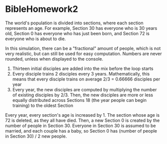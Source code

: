 # BibleHomework2

The world's population is divided into sections, where each section represents an
age. For example, Section 30 has everyone who is 30 years old, Section 0 has everyone
who has just been born, and Section 72 is everyone who is about to die.

In this simulation, there can be a "fractional" amount of people, which is not very realistic, but can still be used
for easy computation. Numbers are never rounded, unless when displayed to the console.

1. Thirteen initial disciples are added into the mix before the loop starts
2. Every disciple trains 2 disciples every 3 years. Mathematically, this means that every disciple trains on average
2/3 = 0.66666 disciples per year
3. Every year, the new disciples are computed by multiplying the number of existing disciples by 2/3. Then, the new
disciples are more or less equally distributed across Sections 18 (the year people can begin training) to the oldest Section

Every year, every section's age is increased by 1. The section whose age is 72 is deleted, as they all have died. Then,
a new Section 0 is created by the number of people in Section 30. Everyone in Section 30 is assumed to be married, and
each couple has a baby, so Section 0 has (number of people in Section 30) / 2 new people.
